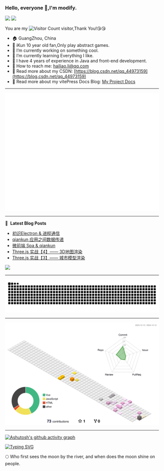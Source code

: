 ### Hello, everyone 👋,I'm modify.

![](https://img.shields.io/badge/java-8-brightgreen)  ![](https://img.shields.io/badge/vue-3-brightgreen)

You are my ![Visitor Count](https://profile-counter.glitch.me/lizuoqun/count.svg) visitor,Thank You!:kissing_heart::kissing_heart:

- :house: GuangZhou, China
- 🐔 iKun 10 year old fan,Only play abstract games.
- :dizzy: I’m currently working on something cool.
- :seedling: I’m currently learning Everything I like.
- :information_desk_person: I have 4 years of experience in Java and front-end development.
- :email: How to reach me: hailiao.li@qq.com
- :notebook: Read more about my CSDN: [https://blog.csdn.net/qq_44973159](https://blog.csdn.net/qq_44973159)
- 📖 Read more about my vitePress Docs Blog: [My Project Docs](http://122.51.159.230/My-Project/)

----

![](https://github.com/lizuoqun/lizuoqun/blob/main/github-metrics.svg)

----

📕 &nbsp;**Latest Blog Posts**
<!-- BLOG-POST-LIST:START -->
- [初识Electron &amp; 进程通信](https://blog.csdn.net/qq_44973159/article/details/143575624)
- [qiankun 应用之间数据传递](https://blog.csdn.net/qq_44973159/article/details/142998712)
- [微前端 Spa &amp; qiankun](https://blog.csdn.net/qq_44973159/article/details/142957482)
- [Three.js 实战【4】—— 3D地图渲染](https://blog.csdn.net/qq_44973159/article/details/142254494)
- [Three.js 实战【3】—— 城市模型渲染](https://blog.csdn.net/qq_44973159/article/details/142208937)
<!-- BLOG-POST-LIST:END -->

<img src="https://stats.justsong.cn/api/csdn?id=qq_44973159&lang=zh-CN"/>

----

<picture>
  <source media="(prefers-color-scheme: dark)" srcset="https://raw.githubusercontent.com/lizuoqun/lizuoqun/output/github-contribution-grid-snake-dark.svg">
  <source media="(prefers-color-scheme: light)" srcset="https://raw.githubusercontent.com/lizuoqun/lizuoqun/output/github-contribution-grid-snake.svg">
  <img alt="github contribution grid snake animation" src="https://raw.githubusercontent.com/lizuoqun/lizuoqun/output/github-contribution-grid-snake.svg">
</picture>

----

![](https://github.com/lizuoqun/lizuoqun/blob/main/profile-3d-contrib/profile-south-season.svg)

----

[![Ashutosh's github activity graph](https://github-readme-activity-graph.vercel.app/graph?username=lizuoqun&theme=vue)](https://github.com/lizuoqun/github-readme-activity-graph)

[![Typing SVG](https://readme-typing-svg.demolab.com?font=Fira+Code&pause=1000&width=600px&height=36&lines=江畔何人初见月，江月何年初照人。)](https://git.io/typing-svg)

:full_moon: Who first sees the moon by the river, and when does the moon shine on people.